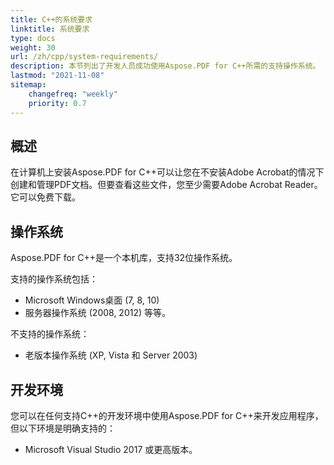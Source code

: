 ```yaml
---
title: C++的系统要求
linktitle: 系统要求
type: docs
weight: 30
url: /zh/cpp/system-requirements/
description: 本节列出了开发人员成功使用Aspose.PDF for C++所需的支持操作系统。
lastmod: "2021-11-08"
sitemap:
    changefreq: "weekly"
    priority: 0.7
---
```


## 概述

在计算机上安装Aspose.PDF for C++可以让您在不安装Adobe Acrobat的情况下创建和管理PDF文档。但要查看这些文件，您至少需要Adobe Acrobat Reader。它可以免费下载。

## 操作系统

Aspose.PDF for C++是一个本机库，支持32位操作系统。

支持的操作系统包括：

- Microsoft Windows桌面 (7, 8, 10)
- 服务器操作系统 (2008, 2012) 等等。

不支持的操作系统：

- 老版本操作系统 (XP, Vista 和 Server 2003)

## 开发环境

您可以在任何支持C++的开发环境中使用Aspose.PDF for C++来开发应用程序，但以下环境是明确支持的：

- Microsoft Visual Studio 2017 或更高版本。